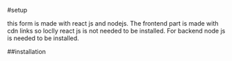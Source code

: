 #setup

this form is made with react js and nodejs. The frontend part is made with cdn links so loclly 
react js is not needed to be installed. For backend node js is needed to be installed. 

##installation


